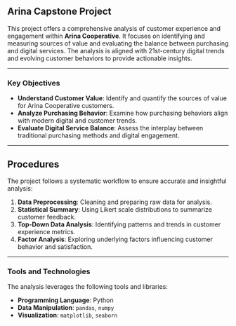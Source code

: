 ## Arina Capstone Project

This project offers a comprehensive analysis of customer experience and engagement within **Arina Cooperative**. It focuses on identifying and measuring sources of value and evaluating the balance between purchasing and digital services. The analysis is aligned with 21st-century digital trends and evolving customer behaviors to provide actionable insights.

---

### Key Objectives

- **Understand Customer Value**: Identify and quantify the sources of value for Arina Cooperative customers.
- **Analyze Purchasing Behavior**: Examine how purchasing behaviors align with modern digital and customer trends.
- **Evaluate Digital Service Balance**: Assess the interplay between traditional purchasing methods and digital engagement.

---

## Procedures

The project follows a systematic workflow to ensure accurate and insightful analysis:

1. **Data Preprocessing**: Cleaning and preparing raw data for analysis.
2. **Statistical Summary**: Using Likert scale distributions to summarize customer feedback.
3. **Top-Down Data Analysis**: Identifying patterns and trends in customer experience metrics.
4. **Factor Analysis**: Exploring underlying factors influencing customer behavior and satisfaction.

---

### Tools and Technologies

The analysis leverages the following tools and libraries:

- **Programming Language**: Python
- **Data Manipulation**: `pandas`, `numpy`
- **Visualization**: `matplotlib`, `seaborn`

